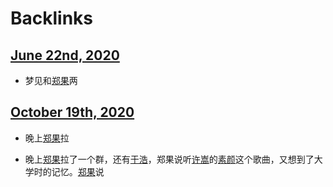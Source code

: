 
# Backlinks
## [June 22nd, 2020](<June 22nd, 2020.md>)
- 梦见和[郑果](<郑果.md>)两

## [October 19th, 2020](<October 19th, 2020.md>)
- 晚上[郑果](<郑果.md>)拉

- 晚上[郑果](<郑果.md>)拉了一个群，还有[于浩](<于浩.md>)，郑果说听[许嵩](<许嵩.md>)的[素颜](<素颜.md>)这个歌曲，又想到了大学时的记忆。[郑果](<郑果.md>)说

